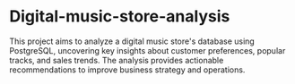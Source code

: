 # Digital-music-store-analysis
This project aims to analyze a digital music store's database using PostgreSQL, uncovering key insights about customer preferences, popular tracks, and sales trends. The analysis provides actionable recommendations to improve business strategy and operations.
